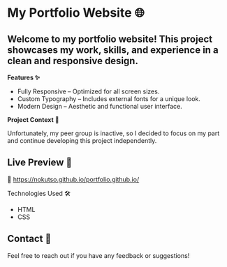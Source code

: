 # My Portfolio Website 🌐

## Welcome to my portfolio website! This project showcases my work, skills, and experience in a clean and responsive design.

**Features ✨**
- Fully Responsive – Optimized for all screen sizes.
- Custom Typography – Includes external fonts for a unique look.
- Modern Design – Aesthetic and functional user interface.

**Project Context 📝**

Unfortunately, my peer group is inactive, so I decided to focus on my part and continue developing this project independently.

## Live Preview 🚀

🔗 https://nokutso.github.io/portfolio.github.io/ 

Technologies Used 🛠️
- HTML
- CSS

## Contact 📩

Feel free to reach out if you have any feedback or suggestions!


